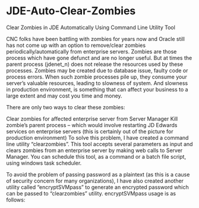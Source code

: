 # JDE-Auto-Clear-Zombies
Clear Zombies in JDE Automatically Using Command Line Utility Tool


CNC folks have been battling with zombies for years now and Oracle still has not come up with an option to remove/clear zombies periodically/automatically from enterprise servers. Zombies are those process which have gone defunct and are no longer useful. But at times the parent process (jdenet_n) does not release the resources used by these processes. Zombies may be created due to database issue, faulty code or process errors. When such zombie processes pile up, they consume your server’s valuable resources, leading to slowness of system. And slowness in production environment, is something that can affect your business to a large extent and may cost you time and money.

There are only two ways to clear these zombies:

Clear zombies for affected enterprise server from Server Manager
Kill zombie’s parent process – which would involve restarting JD Edwards services on enterprise servers (this is certainly out of the picture for production environment)
To solve this problem, I have created a command line utility “clearzombies”. This tool accepts several parameters as input and clears zombies from an enterprise server by making web calls to Server Manager. You can schedule this tool, as a command or a batch file script, using windows task scheduler.

To avoid the problem of passing password as a plaintext (as this is a cause of security concern for many organizations), I have also created another utility called “encryptSVMpass” to generate an encrypted password which can be passed to “clearzombies” utility. encryptSVMpass usage is as follows:


